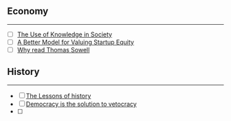 ## Economy
---
- [ ]  [The Use of Knowledge in Society](https://t.co/rIy6EezkyK)
- [ ]  [A Better Model for Valuing Startup Equity](https://www.varunsrinivasan.com/2022/05/23/a-better-model-for-valuing-startup-equity)
- [ ] [Why read Thomas Sowell](https://t.co/ZoNiD75no3)
## History
---
- [ ] [The Lessons of history](https://www.amazon.com/Lessons-History-Will-Durant/dp/143914995X)
- [ ] [Democracy is the solution to vetocracy](https://www.sambowman.co/p/democracy-is-the-solution-to-vetocracy)
- [ ] 